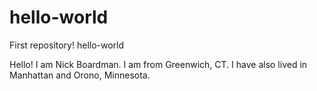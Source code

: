 # hello-world
First repository! hello-world

Hello! I am Nick Boardman. I am from Greenwich, CT. I have also lived in Manhattan and Orono, Minnesota.
